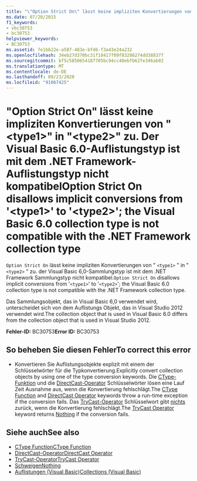 ```yaml
---
title: "\"Option Strict On\" lässt keine impliziten Konvertierungen von \"<type1>\" in \"<type2>\" zu. Der Visual Basic 6.0-Auflistungstyp ist mit dem .NET Framework-Auflistungstyp nicht kompatibel"
ms.date: 07/20/2015
f1_keywords:
- vbc30753
- bc30753
helpviewer_keywords:
- BC30753
ms.assetid: 7e1bb22e-a507-483e-bfd6-f3a43e24a232
ms.openlocfilehash: 34eb27d370bc31f18417f09f83286274dd38837f
ms.sourcegitcommit: bf5c5850654187705bc94cc40ebfb62fe346ab02
ms.translationtype: MT
ms.contentlocale: de-DE
ms.lasthandoff: 09/23/2020
ms.locfileid: "91067425"
---
```

# <a name="option-strict-on-disallows-implicit-conversions-from-type1-to-type2-the-visual-basic-60-collection-type-is-not-compatible-with-the-net-framework-collection-type"></a><span data-ttu-id="70ae3-102">"Option Strict On" lässt keine impliziten Konvertierungen von "\<type1>" in "\<type2>" zu. Der Visual Basic 6.0-Auflistungstyp ist mit dem .NET Framework-Auflistungstyp nicht kompatibel</span><span class="sxs-lookup"><span data-stu-id="70ae3-102">Option Strict On disallows implicit conversions from '\<type1>' to '\<type2>'; the Visual Basic 6.0 collection type is not compatible with the .NET Framework collection type</span></span>

<span data-ttu-id="70ae3-103">`Option Strict On` lässt keine impliziten Konvertierungen von " `<type1>` " in " `<type2>` " zu. der Visual Basic 6,0-Sammlungstyp ist mit dem .NET Framework Sammlungstyp nicht kompatibel.</span><span class="sxs-lookup"><span data-stu-id="70ae3-103">`Option Strict On` disallows implicit conversions from '`<type1>`' to '`<type2>`'; the Visual Basic 6.0 collection type is not compatible with the .NET Framework collection type.</span></span>

 <span data-ttu-id="70ae3-104">Das Sammlungsobjekt, das in Visual Basic 6,0 verwendet wird, unterscheidet sich von dem Auflistungs Objekt, das in Visual Studio 2012 verwendet wird.</span><span class="sxs-lookup"><span data-stu-id="70ae3-104">The collection object that is used in Visual Basic 6.0 differs from the collection object that is used in Visual Studio 2012.</span></span>

 <span data-ttu-id="70ae3-105">**Fehler-ID:** BC30753</span><span class="sxs-lookup"><span data-stu-id="70ae3-105">**Error ID:** BC30753</span></span>

## <a name="to-correct-this-error"></a><span data-ttu-id="70ae3-106">So beheben Sie diesen Fehler</span><span class="sxs-lookup"><span data-stu-id="70ae3-106">To correct this error</span></span>

- <span data-ttu-id="70ae3-107">Konvertieren Sie Auflistungsobjekte explizit mit einem der Schlüsselwörter für die Typkonvertierung.</span><span class="sxs-lookup"><span data-stu-id="70ae3-107">Explicitly convert collection objects by using one of the type conversion keywords.</span></span> <span data-ttu-id="70ae3-108">Die [CType-Funktion](../language-reference/functions/ctype-function.md) und die [DirectCast-Operator](../language-reference/operators/directcast-operator.md) Schlüsselwörter lösen eine Lauf Zeit Ausnahme aus, wenn die Konvertierung fehlschlägt.</span><span class="sxs-lookup"><span data-stu-id="70ae3-108">The [CType Function](../language-reference/functions/ctype-function.md) and [DirectCast Operator](../language-reference/operators/directcast-operator.md) keywords throw a run-time exception if the conversion fails.</span></span> <span data-ttu-id="70ae3-109">Das [TryCast-Operator](../language-reference/operators/trycast-operator.md) Schlüsselwort gibt [nichts](../language-reference/nothing.md) zurück, wenn die Konvertierung fehlschlägt.</span><span class="sxs-lookup"><span data-stu-id="70ae3-109">The [TryCast Operator](../language-reference/operators/trycast-operator.md) keyword returns [Nothing](../language-reference/nothing.md) if the conversion fails.</span></span>

## <a name="see-also"></a><span data-ttu-id="70ae3-110">Siehe auch</span><span class="sxs-lookup"><span data-stu-id="70ae3-110">See also</span></span>

- [<span data-ttu-id="70ae3-111">CType Function</span><span class="sxs-lookup"><span data-stu-id="70ae3-111">CType Function</span></span>](../language-reference/functions/ctype-function.md)
- [<span data-ttu-id="70ae3-112">DirectCast-Operator</span><span class="sxs-lookup"><span data-stu-id="70ae3-112">DirectCast Operator</span></span>](../language-reference/operators/directcast-operator.md)
- [<span data-ttu-id="70ae3-113">TryCast-Operator</span><span class="sxs-lookup"><span data-stu-id="70ae3-113">TryCast Operator</span></span>](../language-reference/operators/trycast-operator.md)
- [<span data-ttu-id="70ae3-114">Schweigen</span><span class="sxs-lookup"><span data-stu-id="70ae3-114">Nothing</span></span>](../language-reference/nothing.md)
- [<span data-ttu-id="70ae3-115">Auflistungen (Visual Basic)</span><span class="sxs-lookup"><span data-stu-id="70ae3-115">Collections (Visual Basic)</span></span>](../programming-guide/concepts/collections.md)
